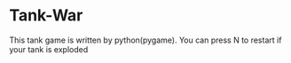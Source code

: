 # Tank-War
This tank game is written by python(pygame). You can press N to restart if your tank is exploded
